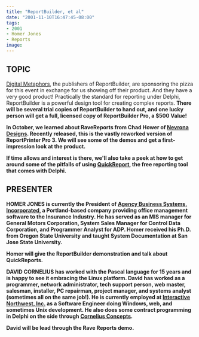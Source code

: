 ```yaml
---
title: "ReportBuilder, et al"
date: "2001-11-10T16:47:45-08:00"
tags:
- 2001
- Homer Jones
- Reports
image: 
---
```

## TOPIC ##

[Digital Metaphors](http://www.digital-metaphors.com), the publishers of ReportBuilder, are sponsoring the pizza for this event in exchange for us showing off their product.  And they have a very good product!  Practically the standard for reporting under Delphi, ReportBuilder is a powerful design tool for creating complex reports. <strong>There will be several trial copies of ReportBuilder to hand out, and one lucky person will get a full, licensed copy of ReportBuilder Pro, a **$500 Value**!

In October, we learned about RaveReports from Chad Hower of [Nevrona Designs](http://www.nevrona.com/). Recently released, this is the vastly reworked version of ReportPrinter Pro 3.  We will see some of the demos and get a first-impression look at the product.

If time allows and interest is there, we'll also take a peek at how to get around some of the pitfalls of using [QuickReport](http://www.qusoft.com/), the free reporting tool that comes with Delphi.

## PRESENTER ##

**HOMER JONES** is currently the President of [Agency Business Systems, Incorporated](http://www.agencybusys.com), a Portland-based company providing office management software to the Insurance Industry.  He has served as an MIS manager for General Motors Corporation, System Sales Manager for Control Data Corporation, and Programmer Analyst for ADP.  Homer received his Ph.D. from Oregon State University and taught System Documentation at San Jose State University.

Homer will give the ReportBuilder demonstration and talk about QuickReports.

**DAVID CORNELIUS** has worked with the Pascal language for 15 years and is happy to see it embracing the Linux platform.  David has worked as a programmer, network administrator, tech support person, web master, salesman, installer, PC repairman, project manager, and systems analyst (sometimes all on the same job!).  He is currently employed at [Interactive Northwest, Inc.](http://www.interactivenw.com/) as a Software Engineer doing Windows, web, and sometimes Unix development.  He also does some contract programming in Delphi on the side through [Cornelius Concepts](http://corneliusconcepts.com/).
</p>

David will be lead through the Rave Reports demo.
